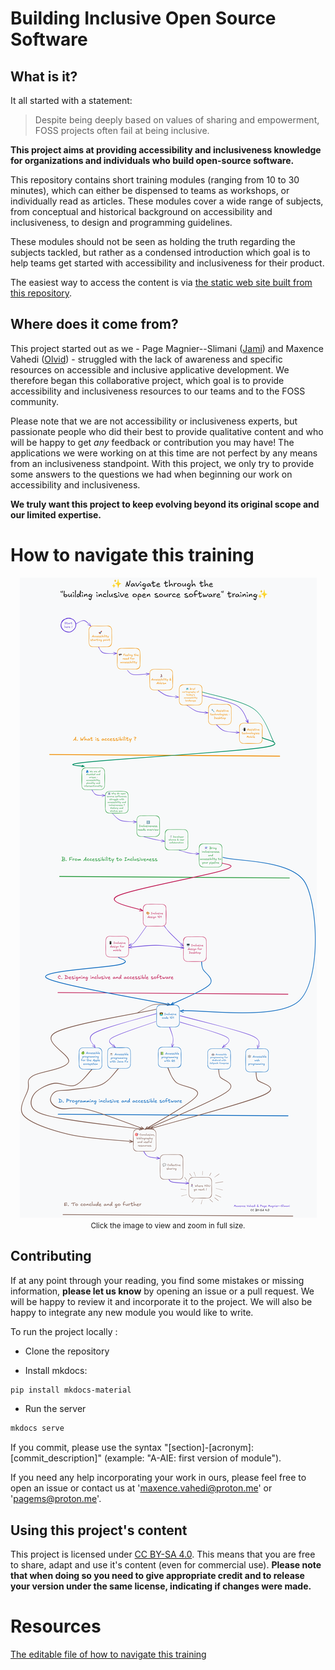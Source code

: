# Building Inclusive Open Source Software

## What is it?

It all started with a statement:

> Despite being deeply based on values of sharing and empowerment, FOSS projects often fail at being inclusive.

**This project aims at providing accessibility and inclusiveness knowledge for organizations and individuals who build open-source software.**

This repository contains short training modules (ranging from 10 to 30 minutes), which can either be dispensed to teams as workshops, or individually read as articles. These modules cover a wide range of subjects, from conceptual and historical background on accessibility and inclusiveness, to design and programming guidelines.

These modules should not be seen as holding the truth regarding the subjects tackled, but rather as a condensed introduction which goal is to help teams get started with accessibility and inclusiveness for their product.

The easiest way to access the content is via [the static web site built from this repository](https://page-and-maxence.github.io/building-inclusive-open-source-software/).

## Where does it come from?

This project started out as we - Page Magnier--Slimani ([Jami](https://jami.net/)) and Maxence Vahedi ([Olvid](https://olvid.io)) - struggled with the lack of awareness and specific resources on accessible and inclusive applicative development. We therefore began this collaborative project, which goal is to provide accessibility and inclusiveness resources to our teams and to the FOSS community.

Please note that we are not accessibility or inclusiveness experts, but passionate people who did their best to provide qualitative content and who will be happy to get *any* feedback or contribution you may have! The applications we were working on at this time are not perfect by any means from an inclusiveness standpoint. With this project, we only try to provide some answers to the questions we had when beginning our work on accessibility and inclusiveness.

**We truly want this project to keep evolving beyond its original scope and our limited expertise.**

# How to navigate this training

<div style="text-align: center;">
    <a href="ressources/navigateThroughTheTrainingV2.png" target="_blank" style="display: inline-block;">
        <img src="ressources/navigateThroughTheTrainingV2.png" alt="A navigation schematic. The first section is made to be navigated in a linear way except the platform specific assistive technologies that can be skipped. The second section is linear. The third section expects you to go through the base Inclusive Design module and then to the platform you are working on. You can skip this section if you are not a designer. As for the design section, the design platform has a base module and specific ones for different frameworks. The last conclusion section is linear." style="max-width: 100%; height: auto; cursor: zoom-in;" />
    </a>
    <br>
    <small>Click the image to view and zoom in full size.</small>
</div>

## Contributing

If at any point through your reading, you find some mistakes or missing information, **please let us know** by opening an issue or a pull request. We will be happy to review it and incorporate it to the project. We will also be happy to integrate any new module you would like to write.


To run the project locally :

- Clone the repository

-  Install mkdocs:
```bash
pip install mkdocs-material
```

- Run the server

```bash
mkdocs serve
```

If you commit, please use the syntax "[section]-[acronym]: [commit_description]" (example: "A-AIE: first version of module").

If you need any help incorporating your work in ours, please feel free to open an issue or contact us at 'maxence.vahedi@proton.me' or 'pagems@proton.me'.

## Using this project's content

This project is licensed under [CC BY-SA 4.0](https://creativecommons.org/licenses/by-sa/4.0/). This means that you are free to share, adapt and use it's content (even for commercial use). **Please note that when doing so you need to give appropriate credit and to release your version under the same license, indicating if changes were made.**

# Resources
[The editable file of how to navigate this training](ressources/navigateThroughTheTrainingV2.crswap)
